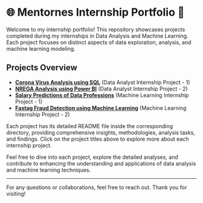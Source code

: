 # 🌐 Mentornes Internship Portfolio 🚀

Welcome to my internship portfolio! This repository showcases projects completed during my internships in Data Analysis and Machine Learning. Each project focuses on distinct aspects of data exploration, analysis, and machine learning modeling.

## Projects Overview

- **[Corona Virus Analysis using SQL](./Corona_Virus_Analysis/README.md)** (Data Analyst Internship Project - 1)
- **[NREGA Analysis using Power BI](./NREGA_Analysis_Power_BI/README.md)** (Data Analyst Internship Project - 2)
- **[Salary Predictions of Data Professions](./Salary_Predictions_Data_Professions/README.md)** (Machine Learning Internship Project - 1)
- **[Fastag Fraud Detection using Machine Learning](./Fastag_Fraud_Detection_ML/README.md)** (Machine Learning Internship Project - 2)

Each project has its detailed README file inside the corresponding directory, providing comprehensive insights, methodologies, analysis tasks, and findings. Click on the project titles above to explore more about each internship project.

Feel free to dive into each project, explore the detailed analyses, and contribute to enhancing the understanding and applications of data analysis and machine learning techniques.

---

For any questions or collaborations, feel free to reach out. Thank you for visiting!
